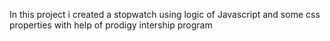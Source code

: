 In this project i created a stopwatch  using logic of Javascript  and some css properties with help of prodigy intership program
